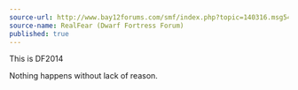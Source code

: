```yaml
---
source-url: http://www.bay12forums.com/smf/index.php?topic=140316.msg5460918#msg5460918
source-name: RealFear (Dwarf Fortress Forum)
published: true
---
```


<p>This is DF2014</p>

<p>Nothing happens without lack of reason.</p>


